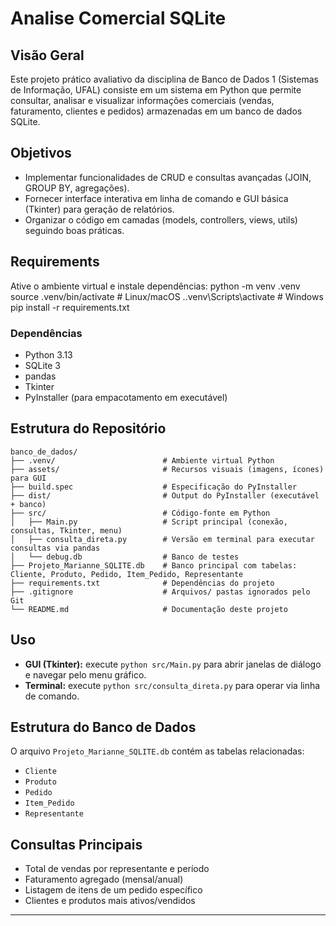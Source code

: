 ﻿# Analise Comercial SQLite

## Visão Geral
Este projeto prático avaliativo da disciplina de Banco de Dados 1 (Sistemas de Informação, UFAL) consiste em um sistema em Python que permite consultar, analisar e visualizar informações comerciais (vendas, faturamento, clientes e pedidos) armazenadas em um banco de dados SQLite.

## Objetivos
* Implementar funcionalidades de CRUD e consultas avançadas (JOIN, GROUP BY, agregações).
* Fornecer interface interativa em linha de comando e GUI básica (Tkinter) para geração de relatórios.
* Organizar o código em camadas (models, controllers, views, utils) seguindo boas práticas.

## Requirements
Ative o ambiente virtual e instale dependências:
   python -m venv .venv
   source .venv/bin/activate  # Linux/macOS
   .\.venv\Scripts\activate   # Windows
   pip install -r requirements.txt

### Dependências
* Python 3.13
* SQLite 3
* pandas
* Tkinter
* PyInstaller (para empacotamento em executável)


## Estrutura do Repositório
```
banco_de_dados/
├── .venv/                        # Ambiente virtual Python
├── assets/                       # Recursos visuais (imagens, ícones) para GUI
├── build.spec                    # Especificação do PyInstaller
├── dist/                         # Output do PyInstaller (executável + banco)
├── src/                          # Código-fonte em Python
│   ├── Main.py                   # Script principal (conexão, consultas, Tkinter, menu)
│   ├── consulta_direta.py        # Versão em terminal para executar consultas via pandas
│   └── debug.db                  # Banco de testes
├── Projeto_Marianne_SQLITE.db    # Banco principal com tabelas: Cliente, Produto, Pedido, Item_Pedido, Representante
├── requirements.txt              # Dependências do projeto
├── .gitignore                    # Arquivos/ pastas ignorados pelo Git
└── README.md                     # Documentação deste projeto
```

## Uso
* **GUI (Tkinter):** execute `python src/Main.py` para abrir janelas de diálogo e navegar pelo menu gráfico.
* **Terminal:** execute `python src/consulta_direta.py` para operar via linha de comando.

## Estrutura do Banco de Dados
O arquivo `Projeto_Marianne_SQLITE.db` contém as tabelas relacionadas:
* `Cliente`
* `Produto`
* `Pedido`
* `Item_Pedido`
* `Representante`

## Consultas Principais
* Total de vendas por representante e período
* Faturamento agregado (mensal/anual)
* Listagem de itens de um pedido específico
* Clientes e produtos mais ativos/vendidos

---

